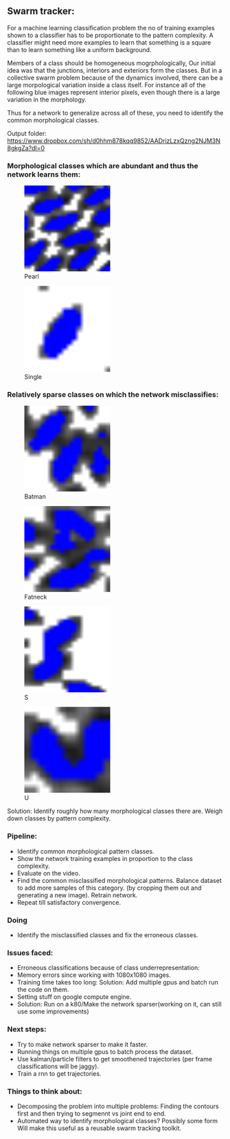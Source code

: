 ## Swarm tracker:

For a machine learning classification problem the no of training examples shown to a classifier has to be proportionate to the pattern complexity. A classifier might need more examples to learn that something is a square than to learn something like a uniform background.

Members of a class should be homogeneous mogrphologically, Our initial idea was that the junctions, interiors and exteriors form the classes. But in a collective swarm problem because of the dynamics involved, there can be a large morpological variation inside a class itself. For instance all of the following blue images represent interior pixels, even though there is a large variation in the morphology.

Thus for a network to generalize across all of these, you need to identify the common morphological classes.

Output folder: https://www.dropbox.com/sh/d0hhm878kqq9852/AADrizLzxQzng2NJM3N8gkgZa?dl=0

### Morphological classes which are abundant and thus the network learns them: 

<figure>
    <img src='morphological_classes/pearl.png?raw=true' width="200" height="200" alt='missing' />
    <figcaption>Pearl</figcaption>

</figure>

<figure>
    <img src='morphological_classes/single.png?raw=true' width="200" height="200" alt='missing' />
    <figcaption>Single</figcaption>

</figure>

### Relatively sparse classes on which the network misclassifies: 

<figure>
    <img src='morphological_classes/batman.png?raw=true' width="200" height="200" alt='missing' />
    <figcaption>Batman</figcaption>

</figure>

<figure>
    <img src='morphological_classes/fatneck.png?raw=true' width="200" height="200" alt='missing' />
    <figcaption>Fatneck</figcaption>

</figure>

<figure>
    <img src='morphological_classes/S.png?raw=true' width="200" height="200" alt='missing' />
    <figcaption>S</figcaption>

</figure>

<figure>
    <img src='morphological_classes/U.png?raw=true' width="200" height="200" alt='missing' />
    <figcaption>U</figcaption>

</figure>

Solution: Identify roughly how many morphological classes there are. Weigh down classes by pattern complexity.

### Pipeline:

* Identify common morphological pattern classes.
* Show the network training examples in proportion to the class complexity.
* Evaluate on the video.
* Find the common misclassified morphological patterns. Balance dataset to add more samples of this category. (by cropping them out and generating a new image). Retrain network.
* Repeat till satisfactory convergence.

### Doing
* Identify the misclassified classes and fix the erroneous classes.

### Issues faced:
* Erroneous classifications because of class underrepresentation:
* Memory errors since working with 1080x1080 images.
* Training time takes too long: Solution: Add multiple gpus and batch run the code on them.
* Setting stuff on google compute engine.
* Solution: Run on a k80/Make the network sparser(working on it, can still use some improvements)

### Next steps:
* Try to make network sparser to make it faster.
* Running things on multiple gpus to batch process the dataset.
* Use kalman/particle filters to get smoothened trajectories (per frame classifications will be jaggy).
* Train a rnn to get trajectories.

### Things to think about:
* Decomposing the problem into multiple problems: Finding the contours first and then trying to segmennt vs joint end to end.
* Automated way to identify morphological classes? Possibly some form Will make this useful as a reusable swarm tracking toolkit.


